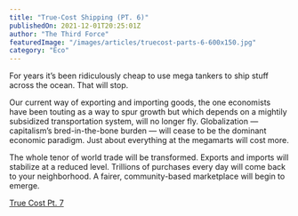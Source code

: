 ```yaml
---
title: "True-Cost Shipping (PT. 6)"
publishedOn: 2021-12-01T20:25:01Z
author: "The Third Force"
featuredImage: "/images/articles/truecost-parts-6-600x150.jpg"
category: "Eco"
---
```


For years it’s been ridiculously cheap to use mega tankers to ship stuff across the ocean. That will stop.

Our current way of exporting and importing goods, the one economists have been touting as a way to spur growth but which depends on a mightily subsidized transportation system, will no longer fly. Globalization — capitalism’s bred-in-the-bone burden — will cease to be the dominant economic paradigm. Just about everything at the megamarts will cost more.

The whole tenor of world trade will be transformed. Exports and imports will stabilize at a reduced level. Trillions of purchases every day will come back to your neighborhood. A fairer, community-based marketplace will begin to emerge.

[True Cost Pt. 7](http://www.adbusters.org/article/next-level-accounting-pt-7)
